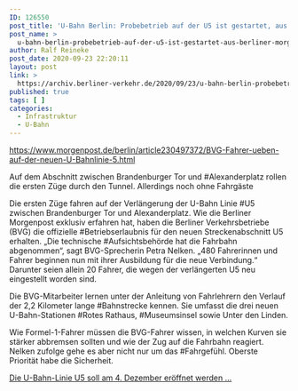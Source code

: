 ```yaml
---
ID: 126550
post_title: 'U-Bahn Berlin: Probebetrieb auf der U5 ist gestartet, aus Berliner Morgenpost'
post_name: >
  u-bahn-berlin-probebetrieb-auf-der-u5-ist-gestartet-aus-berliner-morgenpost
author: Ralf Reineke
post_date: 2020-09-23 22:20:11
layout: post
link: >
  https://archiv.berliner-verkehr.de/2020/09/23/u-bahn-berlin-probebetrieb-auf-der-u5-ist-gestartet-aus-berliner-morgenpost/
published: true
tags: [ ]
categories:
  - Infrastruktur
  - U-Bahn
---
```

https://www.morgenpost.de/berlin/article230497372/BVG-Fahrer-ueben-auf-der-neuen-U-Bahnlinie-5.html

Auf dem Abschnitt zwischen Brandenburger Tor und #Alexanderplatz rollen die ersten Züge durch den Tunnel. Allerdings noch ohne Fahrgäste

Die ersten Züge fahren auf der Verlängerung der U-Bahn Linie #U5 zwischen Brandenburger Tor und Alexanderplatz. Wie die Berliner Morgenpost exklusiv erfahren hat, haben die Berliner Verkehrsbetriebe (BVG) die offizielle #Betriebserlaubnis für den neuen Streckenabschnitt U5 erhalten. „Die technische #Aufsichtsbehörde hat die Fahrbahn abgenommen“, sagt BVG-Sprecherin Petra Nelken. „480 Fahrerinnen und Fahrer beginnen nun mit ihrer Ausbildung für die neue Verbindung.“ Darunter seien allein 20 Fahrer, die wegen der verlängerten U5 neu eingestellt worden sind.

Die BVG-Mitarbeiter lernen unter der Anleitung von Fahrlehrern den Verlauf der 2,2 Kilometer lange #Bahnstrecke kennen. Sie umfasst die drei neuen U-Bahn-Stationen #Rotes Rathaus, #Museumsinsel sowie Unter den Linden.

Wie Formel-1-Fahrer müssen die BVG-Fahrer wissen, in welchen Kurven sie stärker abbremsen sollten und wie der Zug auf die Fahrbahn reagiert. Nelken zufolge gehe es aber nicht nur um das #Fahrgefühl. Oberste Priorität habe die Sicherheit.

<a href="https://www.morgenpost.de/berlin/article230497372/BVG-Fahrer-ueben-auf-der-neuen-U-Bahnlinie-5.html">Die U-Bahn-Linie U5 soll am 4. Dezember eröffnet werden ...</a>